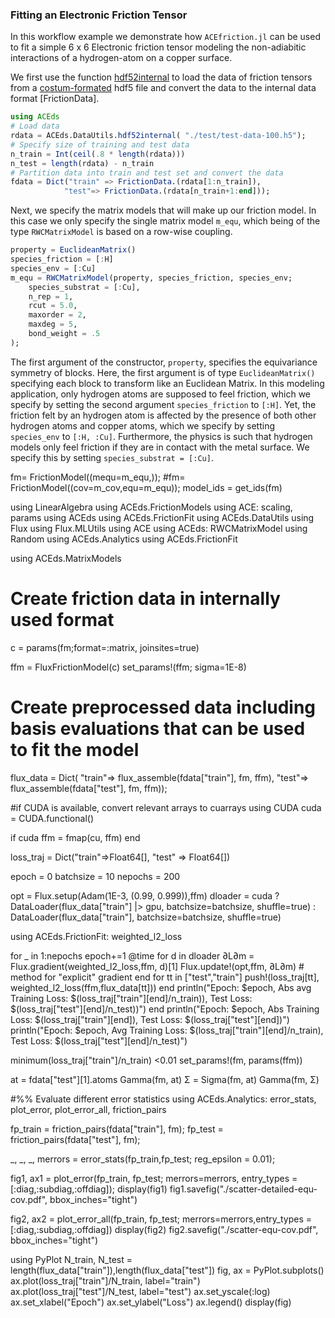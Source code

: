 ### Fitting an Electronic Friction Tensor

In this workflow example we demonstrate how `ACEfriction.jl` can be used to fit a simple 6 x 6 Electronic friction tensor modeling the non-adiabitic interactions of a hydrogen-atom on a copper surface. 


We first use the function [hdf52internal]() to load the data of friction tensors from a [costum-formated]() hdf5 file and convert the data to the internal data format [FrictionData].
```julia
using ACEds
# Load data 
rdata = ACEds.DataUtils.hdf52internal( "./test/test-data-100.h5"); 
# Specify size of training and test data
n_train = Int(ceil(.8 * length(rdata)))
n_test = length(rdata) - n_train
# Partition data into train and test set and convert the data 
fdata = Dict("train" => FrictionData.(rdata[1:n_train]), 
            "test"=> FrictionData.(rdata[n_train+1:end]));
```

Next, we specify the matrix models that will make up our friction model. In this case we only specify the single matrix model `m_equ`, which being of the type `RWCMatrixModel` is based on a row-wise coupling. 
```julia
property = EuclideanMatrix()
species_friction = [:H]
species_env = [:Cu]
m_equ = RWCMatrixModel(property, species_friction, species_env;
    species_substrat = [:Cu],
    n_rep = 1, 
    rcut = 5.0, 
    maxorder = 2, 
    maxdeg = 5,
    bond_weight = .5
);
```
The first argument of the constructor, `property`, specifies the equivariance symmetry of blocks. Here, the first argument is of type `EuclideanMatrix()` specifying each block to  transform like an Euclidean Matrix. In this modeling application, only hydrogen atoms are supposed to feel friction, which we specify by setting the second argument `species_friction` to `[:H]`. Yet, the friction felt by an hydrogen atom is affected by the presence of both other hydrogen atoms and copper atoms, which we specify by setting `species_env` to `[:H, :Cu]`. Furthermore, the physics is such that hydrogen models only feel friction if they are in contact with the metal surface. We specify this by setting `species_substrat = [:Cu]`. 




fm= FrictionModel((mequ=m_equ,)); #fm= FrictionModel((cov=m_cov,equ=m_equ));
model_ids = get_ids(fm)


using LinearAlgebra
using ACEds.FrictionModels
using ACE: scaling, params
using ACEds
using ACEds.FrictionFit
using ACEds.DataUtils
using Flux
using Flux.MLUtils
using ACE
using ACEds: RWCMatrixModel
using Random
using ACEds.Analytics
using ACEds.FrictionFit

using ACEds.MatrixModels




# Create friction data in internally used format

                                            
c = params(fm;format=:matrix, joinsites=true)

ffm = FluxFrictionModel(c)
set_params!(ffm; sigma=1E-8)

# Create preprocessed data including basis evaluations that can be used to fit the model
flux_data = Dict( "train"=> flux_assemble(fdata["train"], fm, ffm),
                  "test"=> flux_assemble(fdata["test"], fm, ffm));



#if CUDA is available, convert relevant arrays to cuarrays
using CUDA
cuda = CUDA.functional()

if cuda
    ffm = fmap(cu, ffm)
end

loss_traj = Dict("train"=>Float64[], "test" => Float64[])

epoch = 0
batchsize = 10
nepochs = 200

opt = Flux.setup(Adam(1E-3, (0.99, 0.999)),ffm)
dloader = cuda ? DataLoader(flux_data["train"] |> gpu, batchsize=batchsize, shuffle=true) : DataLoader(flux_data["train"], batchsize=batchsize, shuffle=true)

using ACEds.FrictionFit: weighted_l2_loss

for _ in 1:nepochs
    epoch+=1
    @time for d in dloader
        ∂L∂m = Flux.gradient(weighted_l2_loss,ffm, d)[1]
        Flux.update!(opt,ffm, ∂L∂m)       # method for "explicit" gradient
    end
    for tt in ["test","train"]
        push!(loss_traj[tt], weighted_l2_loss(ffm,flux_data[tt]))
    end
    println("Epoch: $epoch, Abs avg Training Loss: $(loss_traj["train"][end]/n_train)), Test Loss: $(loss_traj["test"][end]/n_test))")
end
println("Epoch: $epoch, Abs Training Loss: $(loss_traj["train"][end]), Test Loss: $(loss_traj["test"][end])")
println("Epoch: $epoch, Avg Training Loss: $(loss_traj["train"][end]/n_train), Test Loss: $(loss_traj["test"][end]/n_test)")

minimum(loss_traj["train"]/n_train) <0.01
set_params!(fm, params(ffm))

at = fdata["test"][1].atoms
Gamma(fm, at)
Σ = Sigma(fm, at)
Gamma(fm, Σ)

#%% Evaluate different error statistics 
using ACEds.Analytics: error_stats, plot_error, plot_error_all, friction_pairs

fp_train = friction_pairs(fdata["train"], fm);
fp_test = friction_pairs(fdata["test"], fm);

_, _, _, merrors =  error_stats(fp_train,fp_test; reg_epsilon = 0.01);

fig1, ax1 = plot_error(fp_train, fp_test; merrors=merrors, entry_types = [:diag,:subdiag,:offdiag]);
display(fig1)
fig1.savefig("./scatter-detailed-equ-cov.pdf", bbox_inches="tight")


fig2, ax2 = plot_error_all(fp_train, fp_test; merrors=merrors,entry_types = [:diag,:subdiag,:offdiag])
display(fig2)
fig2.savefig("./scatter-equ-cov.pdf", bbox_inches="tight")


using PyPlot
N_train, N_test = length(flux_data["train"]),length(flux_data["test"])
fig, ax = PyPlot.subplots()
ax.plot(loss_traj["train"]/N_train, label="train")
ax.plot(loss_traj["test"]/N_test, label="test")
ax.set_yscale(:log)
ax.set_xlabel("Epoch")
ax.set_ylabel("Loss")
ax.legend()
display(fig)
